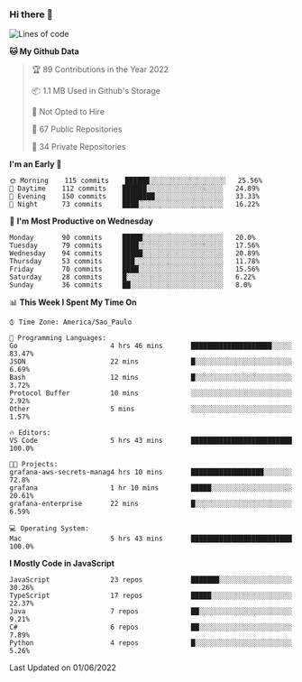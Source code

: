 ### Hi there 👋

<!--
**guicaulada/guicaulada** is a ✨ _special_ ✨ repository because its `README.md` (this file) appears on your GitHub profile.

Here are some ideas to get you started:

- 🔭 I’m currently working on ...
- 🌱 I’m currently learning ...
- 👯 I’m looking to collaborate on ...
- 🤔 I’m looking for help with ...
- 💬 Ask me about ...
- 📫 How to reach me: ...
- 😄 Pronouns: ...
- ⚡ Fun fact: ...
-->

<!--START_SECTION:waka-->
![Lines of code](https://img.shields.io/badge/From%20Hello%20World%20I%27ve%20Written-1.8%20million%20lines%20of%20code-blue)

**🐱 My Github Data** 

> 🏆 89 Contributions in the Year 2022
 > 
> 📦 1.1 MB Used in Github's Storage 
 > 
> 🚫 Not Opted to Hire
 > 
> 📜 67 Public Repositories 
 > 
> 🔑 34 Private Repositories  
 > 
**I'm an Early 🐤** 

```text
🌞 Morning    115 commits    ██████░░░░░░░░░░░░░░░░░░░   25.56% 
🌆 Daytime    112 commits    ██████░░░░░░░░░░░░░░░░░░░   24.89% 
🌃 Evening    150 commits    ████████░░░░░░░░░░░░░░░░░   33.33% 
🌙 Night      73 commits     ████░░░░░░░░░░░░░░░░░░░░░   16.22%

```
📅 **I'm Most Productive on Wednesday** 

```text
Monday       90 commits     █████░░░░░░░░░░░░░░░░░░░░   20.0% 
Tuesday      79 commits     ████░░░░░░░░░░░░░░░░░░░░░   17.56% 
Wednesday    94 commits     █████░░░░░░░░░░░░░░░░░░░░   20.89% 
Thursday     53 commits     ███░░░░░░░░░░░░░░░░░░░░░░   11.78% 
Friday       70 commits     ████░░░░░░░░░░░░░░░░░░░░░   15.56% 
Saturday     28 commits     █░░░░░░░░░░░░░░░░░░░░░░░░   6.22% 
Sunday       36 commits     ██░░░░░░░░░░░░░░░░░░░░░░░   8.0%

```


📊 **This Week I Spent My Time On** 

```text
⌚︎ Time Zone: America/Sao_Paulo

💬 Programming Languages: 
Go                       4 hrs 46 mins       ████████████████████░░░░░   83.47% 
JSON                     22 mins             █░░░░░░░░░░░░░░░░░░░░░░░░   6.69% 
Bash                     12 mins             █░░░░░░░░░░░░░░░░░░░░░░░░   3.72% 
Protocol Buffer          10 mins             ░░░░░░░░░░░░░░░░░░░░░░░░░   2.92% 
Other                    5 mins              ░░░░░░░░░░░░░░░░░░░░░░░░░   1.57%

🔥 Editors: 
VS Code                  5 hrs 43 mins       █████████████████████████   100.0%

🐱‍💻 Projects: 
grafana-aws-secrets-manag4 hrs 10 mins       ██████████████████░░░░░░░   72.8% 
grafana                  1 hr 10 mins        █████░░░░░░░░░░░░░░░░░░░░   20.61% 
grafana-enterprise       22 mins             █░░░░░░░░░░░░░░░░░░░░░░░░   6.59%

💻 Operating System: 
Mac                      5 hrs 43 mins       █████████████████████████   100.0%

```

**I Mostly Code in JavaScript** 

```text
JavaScript               23 repos            ███████░░░░░░░░░░░░░░░░░░   30.26% 
TypeScript               17 repos            █████░░░░░░░░░░░░░░░░░░░░   22.37% 
Java                     7 repos             ██░░░░░░░░░░░░░░░░░░░░░░░   9.21% 
C#                       6 repos             ██░░░░░░░░░░░░░░░░░░░░░░░   7.89% 
Python                   4 repos             █░░░░░░░░░░░░░░░░░░░░░░░░   5.26%

```



 Last Updated on 01/06/2022
<!--END_SECTION:waka-->

